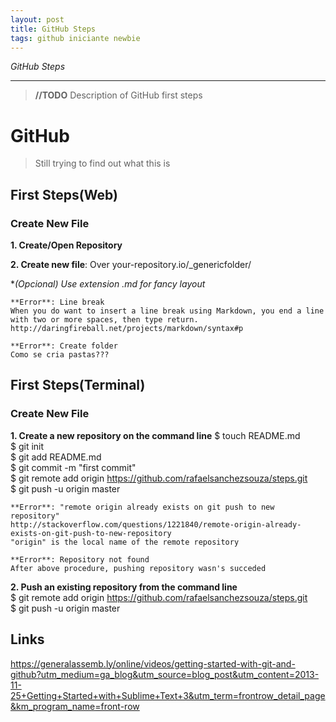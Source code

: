 ```yaml
---
layout: post
title: GitHub Steps
tags: github iniciante newbie
---
```


*GitHub Steps*

-----



> **//TODO** Description of GitHub first steps

# GitHub

> Still trying to find out what this is



## First Steps(Web)

### Create New File

**1. Create/Open Repository**

**2. Create new file**: Over your-repository.io/_genericfolder/

**(Opcional) Use extension *.md for fancy layout**

    **Error**: Line break  
    When you do want to insert a line break using Markdown, you end a line with two or more spaces, then type return.  
    http://daringfireball.net/projects/markdown/syntax#p

    **Error**: Create folder
    Como se cria pastas???

## First Steps(Terminal)

### Create New File

**1. Create a new repository on the command line**
$ touch README.md  
$ git init  
$ git add README.md  
$ git commit -m "first commit"  
$ git remote add origin https://github.com/rafaelsanchezsouza/steps.git  
$ git push -u origin master  

    **Error**: "remote origin already exists on git push to new repository"  
    http://stackoverflow.com/questions/1221840/remote-origin-already-exists-on-git-push-to-new-repository  
    "origin" is the local name of the remote repository  

    **Error**: Repository not found  
    After above procedure, pushing repository wasn's succeded  

**2. Push an existing repository from the command line**  
$ git remote add origin https://github.com/rafaelsanchezsouza/steps.git  
$ git push -u origin master  

## Links
https://generalassemb.ly/online/videos/getting-started-with-git-and-github?utm_medium=ga_blog&utm_source=blog_post&utm_content=2013-11-25+Getting+Started+with+Sublime+Text+3&utm_term=frontrow_detail_page&km_program_name=front-row